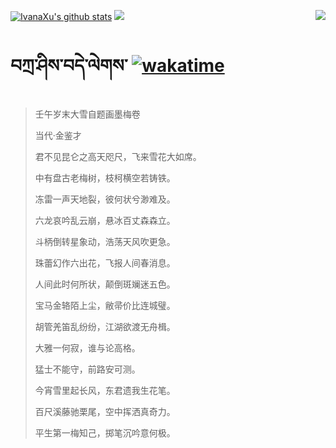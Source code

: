 [![IvanaXu's github stats](https://github-readme-stats.vercel.app/api?username=IvanaXu&show_icons=true&theme=vue-dark)](https://github.com/anuraghazra/github-readme-stats)
<img align="right" src="https://github-readme-stats.vercel.app/api/top-langs/?username=IvanaXu&langs_count=8&theme=graywhite" />
<img src="https://github-readme-stats.vercel.app/api/wakatime?username=IvanaXu&layout=compact&langs_count=8&theme=vue-dark&custom_title=Programming~Times/SinceJul.29.2021" />
# བཀྲ་ཤིས་བདེ་ལེགས་	[![wakatime](https://wakatime.com/badge/user/5043ee4a-e361-4607-9d47-d557f2005d05.svg)](https://wakatime.com/@5043ee4a-e361-4607-9d47-d557f2005d05)
> 壬午岁末大雪自题画墨梅卷
>
> 当代·金鉴才
>
> 君不见昆仑之高天咫尺，飞来雪花大如席。
> 
> 中有盘古老梅树，枝柯横空若铸铁。
> 
> 冻雷一声天地裂，彼何状兮渺难及。
> 
> 六龙哀吟乱云崩，悬冰百丈森森立。
> 
> 斗柄倒转星象动，浩荡天风吹更急。
> 
> 珠蕾幻作六出花，飞报人间春消息。
> 
> 人间此时何所状，颠倒斑斓迷五色。
> 
> 宝马金辂陌上尘，敝帚价比连城璧。
> 
> 胡管羌笛乱纷纷，江湖欲渡无舟楫。
> 
> 大雅一何寂，谁与论高格。
> 
> 猛士不能守，前路安可测。
> 
> 今宵雪里起长风，东君遗我生花笔。
> 
> 百尺溪藤驰栗尾，空中挥洒真奇力。
> 
> 平生第一梅知己，掷笔沉吟意何极。